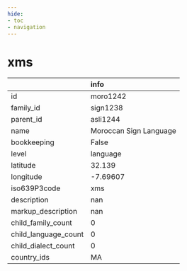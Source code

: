 ```yaml
---
hide:
- toc
- navigation
---
```

# xms
|                      | info                   |
|:---------------------|:-----------------------|
| id                   | moro1242               |
| family_id            | sign1238               |
| parent_id            | asli1244               |
| name                 | Moroccan Sign Language |
| bookkeeping          | False                  |
| level                | language               |
| latitude             | 32.139                 |
| longitude            | -7.69607               |
| iso639P3code         | xms                    |
| description          | nan                    |
| markup_description   | nan                    |
| child_family_count   | 0                      |
| child_language_count | 0                      |
| child_dialect_count  | 0                      |
| country_ids          | MA                     |